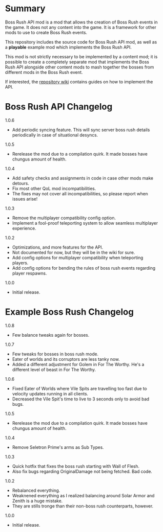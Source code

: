 ﻿# Summary

Boss Rush API mod is a mod that allows the creation of Boss Rush events in the game. It does not any content into the game. It is a framework for other mods to use to create Boss Rush events.

This repository includes the source code for Boss Rush API mod, as well as a **playable** example mod which implements the Boss Rush API.

This mod is not strictly necessary to be implemented by a content mod; it is possible to create a completely separate mod that implements the Boss Rush API alongside other content mods to mash together the bosses from different mods in the Boss Rush event.

If interested, the [repository wiki](https://github.com/tieeeeen1994/tModLoader-BossRush/wiki) contains guides on how to implement the API.

# Boss Rush API Changelog

1.0.6
- Add periodic syncing feature. This will sync server boss rush details periodically in case of situational desyncs.

1.0.5
- Rerelease the mod due to a compilation quirk. It made bosses have chungus amount of health.

1.0.4
- Add safety checks and assignments in code in case other mods make detours.
- Fix most other QoL mod incompatibilities.
- The fixes may not cover all incompatibilities, so please report when issues arise!

1.0.3
- Remove the multiplayer compatibility config option.
- Implement a fool-proof teleporting system to allow seamless multiplayer experience.

1.0.2
- Optimizations, and more features for the API.
- Not documented for now, but they will be in the wiki for sure.
- Add config options for multiplayer compatibility when teleporting players.
- Add config options for bending the rules of boss rush events regarding player respawns.

1.0.0
- Initial release.

# Example Boss Rush Changelog

1.0.8
- Few balance tweaks again for bosses.

1.0.7
- Few tweaks for bosses in boss rush mode.
- Eater of worlds and its corruptors are less tanky now.
- Added a different adjustment for Golem in For The Worthy. He's a different level of beast in For The Worthy.

1.0.6
- Fixed Eater of Worlds where Vile Spits are travelling too fast due to velocity updates running in all clients.
- Decreased the Vile Spit's time to live to 3 seconds only to avoid bad bugs.

1.0.5
- Rerelease the mod due to a compilation quirk. It made bosses have chungus amount of health.

1.0.4
- Remove Seletron Prime's arms as Sub Types.

1.0.3
- Quick hotfix that fixes the boss rush starting with Wall of Flesh.
- Also fix bugs regarding OriginalDamage not being fetched. Bad code.

1.0.2
- Rebalanced everything.
- Weaknened everything as I realized balancing around Solar Armor and Zenith is a huge mistake.
- They are stills tronge than their non-boss rush counterparts, however.

1.0.0
- Initial release.
